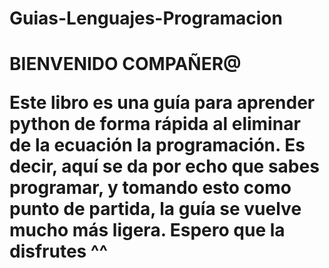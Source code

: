 # Guias-Lenguajes-Programacion
<h1>BIENVENIDO COMPAÑER@
<br>
<p>Este libro es una guía
para aprender python de forma rápida
al eliminar de la ecuación la programación. 
Es decir, aquí se da por echo que sabes programar, 
y tomando esto como punto de partida, la guía se vuelve
mucho más ligera. 
Espero que la disfrutes ^^
